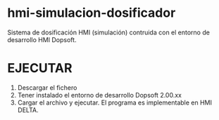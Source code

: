 # hmi-simulacion-dosificador
Sistema de dosificación HMI (simulación) contruida con el entorno de desarrollo HMI Dopsoft.  
# EJECUTAR
1. Descargar el fichero
2. Tener instalado el entorno de desarrollo Dopsoft 2.00.xx
3. Cargar el archivo y ejecutar.
El programa es implementable en HMI DELTA.
